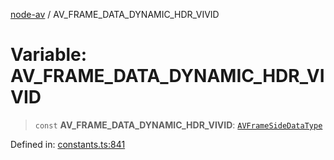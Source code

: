 [node-av](../globals.md) / AV\_FRAME\_DATA\_DYNAMIC\_HDR\_VIVID

# Variable: AV\_FRAME\_DATA\_DYNAMIC\_HDR\_VIVID

> `const` **AV\_FRAME\_DATA\_DYNAMIC\_HDR\_VIVID**: [`AVFrameSideDataType`](../type-aliases/AVFrameSideDataType.md)

Defined in: [constants.ts:841](https://github.com/seydx/av/blob/f8631fc881b394300b1479f511d55cf1c370a87f/src/constants/constants.ts#L841)

